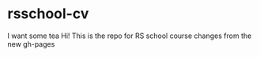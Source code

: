 # rsschool-cv
I want some tea
Hi! This is the repo for RS school course
changes from the new gh-pages